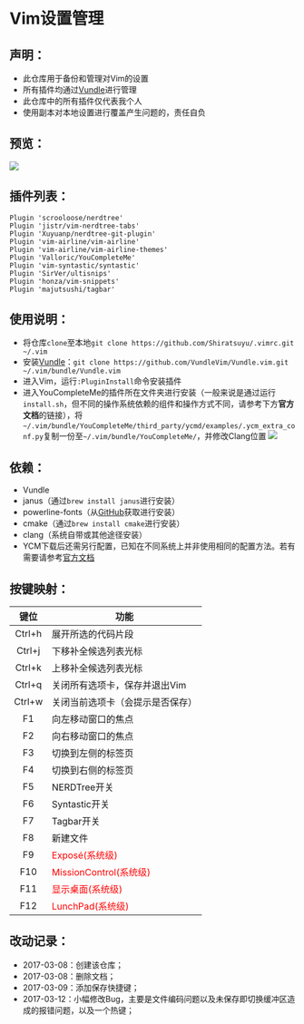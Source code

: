 # Vim设置管理

## 声明：
* 此仓库用于备份和管理对Vim的设置
* 所有插件均通过[Vundle](https://github.com/VundleVim/Vundle.vim)进行管理
* 此仓库中的所有插件仅代表我个人
* 使用副本对本地设置进行覆盖产生问题的，责任自负

## 预览：
![](http://blog.matsuyoi.com/images/programs/vim/preview.jpg)

## 插件列表：
```vim
Plugin 'scrooloose/nerdtree'           
Plugin 'jistr/vim-nerdtree-tabs'       
Plugin 'Xuyuanp/nerdtree-git-plugin'   
Plugin 'vim-airline/vim-airline'       
Plugin 'vim-airline/vim-airline-themes'
Plugin 'Valloric/YouCompleteMe'        
Plugin 'vim-syntastic/syntastic'       
Plugin 'SirVer/ultisnips'              
Plugin 'honza/vim-snippets'            
Plugin 'majutsushi/tagbar'             
```

## 使用说明：
* 将仓库`clone`至本地`git clone https://github.com/Shiratsuyu/.vimrc.git ~/.vim`
* 安装[Vundle](https://github.com/VundleVim/Vundle.vim)：`git clone https://github.com/VundleVim/Vundle.vim.git ~/.vim/bundle/Vundle.vim`
* 进入Vim，运行`:PluginInstall`命令安装插件
* 进入YouCompleteMe的插件所在文件夹进行安装（一般来说是通过运行`install.sh`，但不同的操作系统依赖的组件和操作方式不同，请参考下方**官方文档**的链接），将`~/.vim/bundle/YouCompleteMe/third_party/ycmd/examples/.ycm_extra_conf.py`复制一份至`~/.vim/bundle/YouCompleteMe/`，并修改Clang位置
![](http://blog.matsuyoi.com/images/programs/vim/clang.jpg)

## 依赖：
* Vundle
* janus（通过`brew install janus`进行安装）
* powerline-fonts（从[GitHub](https://github.com/powerline/fonts)获取进行安装）
* cmake（通过`brew install cmake`进行安装）
* clang（系统自带或其他途径安装）
* YCM下载后还需另行配置，已知在不同系统上并非使用相同的配置方法。若有需要请参考[官方文档](https://github.com/Valloric/YouCompleteMe/blob/master/doc/youcompleteme.txt)

## 按键映射：
键位|功能
:-:|--------------
Ctrl+h|展开所选的代码片段
Ctrl+j|下移补全候选列表光标
Ctrl+k|上移补全候选列表光标
Ctrl+q|关闭所有选项卡，保存并退出Vim
Ctrl+w|关闭当前选项卡（会提示是否保存）
F1 |向左移动窗口的焦点
F2 |向右移动窗口的焦点
F3 |切换到左侧的标签页
F4 |切换到右侧的标签页
F5 |NERDTree开关
F6 |Syntastic开关
F7 |Tagbar开关
F8 |新建文件
F9 |<font color="red">Exposé(系统级)</font>
F10|<font color="red">MissionControl(系统级)</font>
F11|<font color="red">显示桌面(系统级)</font>
F12|<font color="red">LunchPad(系统级)</font>

## 改动记录：
* 2017-03-08：创建该仓库；
* 2017-03-08：删除文档；
* 2017-03-09：添加保存快捷键；
* 2017-03-12：小幅修改Bug，主要是文件编码问题以及未保存即切换缓冲区造成的报错问题，以及一个热键；
